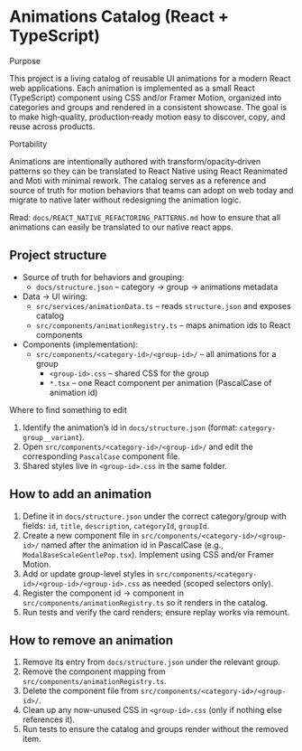 # Animations Catalog (React + TypeScript)

Purpose

This project is a living catalog of reusable UI animations for a modern React web applications. Each animation is implemented as a small React (TypeScript) component using CSS and/or Framer Motion, organized into categories and groups and rendered in a consistent showcase. The goal is to make high‑quality, production‑ready motion easy to discover, copy, and reuse across products.

Portability

Animations are intentionally authored with transform/opacity‑driven patterns so they can be translated to React Native using React Reanimated and Moti with minimal rework. The catalog serves as a reference and source of truth for motion behaviors that teams can adopt on web today and migrate to native later without redesigning the animation logic.

Read: `docs/REACT_NATIVE_REFACTORING_PATTERNS.md` how to ensure that all animations can easily be translated to our native react apps.

## Project structure

- Source of truth for behaviors and grouping:
	- `docs/structure.json` – category → group → animations metadata
- Data → UI wiring:
	- `src/services/animationData.ts` – reads `structure.json` and exposes catalog
	- `src/components/animationRegistry.ts` – maps animation ids to React components
- Components (implementation):
	- `src/components/<category-id>/<group-id>/` – all animations for a group
		- `<group-id>.css` – shared CSS for the group
		- `*.tsx` – one React component per animation (PascalCase of animation id)

Where to find something to edit

1) Identify the animation’s id in `docs/structure.json` (format: `category-group__variant`).
2) Open `src/components/<category-id>/<group-id>/` and edit the corresponding `PascalCase` component file.
3) Shared styles live in `<group-id>.css` in the same folder.

## How to add an animation

1) Define it in `docs/structure.json` under the correct category/group with fields: `id`, `title`, `description`, `categoryId`, `groupId`.
2) Create a new component file in `src/components/<category-id>/<group-id>/` named after the animation id in PascalCase (e.g., `ModalBaseScaleGentlePop.tsx`). Implement using CSS and/or Framer Motion.
3) Add or update group-level styles in `src/components/<category-id>/<group-id>/<group-id>.css` as needed (scoped selectors only).
4) Register the component id → component in `src/components/animationRegistry.ts` so it renders in the catalog.
5) Run tests and verify the card renders; ensure replay works via remount.

## How to remove an animation

1) Remove its entry from `docs/structure.json` under the relevant group.
2) Remove the component mapping from `src/components/animationRegistry.ts`.
3) Delete the component file from `src/components/<category-id>/<group-id>/`.
4) Clean up any now-unused CSS in `<group-id>.css` (only if nothing else references it).
5) Run tests to ensure the catalog and groups render without the removed item.
